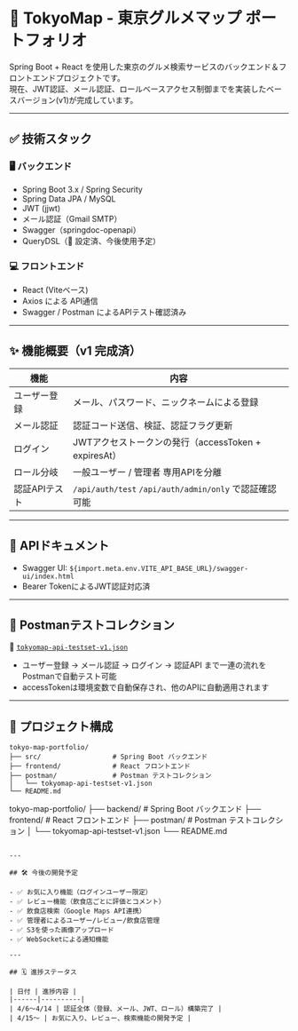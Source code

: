 
# 🍜 TokyoMap - 東京グルメマップ ポートフォリオ

Spring Boot + React を使用した東京のグルメ検索サービスのバックエンド＆フロントエンドプロジェクトです。  
現在、JWT認証、メール認証、ロールベースアクセス制御までを実装したベースバージョン(v1)が完成しています。

---

## ✅ 技術スタック

### 🖥️ バックエンド

- Spring Boot 3.x / Spring Security
- Spring Data JPA / MySQL
- JWT (jjwt)
- メール認証（Gmail SMTP）
- Swagger（springdoc-openapi）
- QueryDSL（🔧 設定済、今後使用予定）

### 💻 フロントエンド

- React (Viteベース)
- Axios による API通信
- Swagger / Postman によるAPIテスト確認済み

---

## ✨ 機能概要（v1 完成済）

| 機能 | 内容 |
|------|------|
| ユーザー登録 | メール、パスワード、ニックネームによる登録 |
| メール認証 | 認証コード送信、検証、認証フラグ更新 |
| ログイン | JWTアクセストークンの発行（accessToken + expiresAt） |
| ロール分岐 | 一般ユーザー / 管理者 専用APIを分離 |
| 認証APIテスト | `/api/auth/test` `/api/auth/admin/only` で認証確認可能 |

---

## 📄 APIドキュメント

- Swagger UI: `${import.meta.env.VITE_API_BASE_URL}/swagger-ui/index.html`
- Bearer TokenによるJWT認証対応済

---

## 🧪 Postmanテストコレクション

🔗 [`tokyomap-api-testset-v1.json`](./postman/tokyomap-api-testset-v1.json)

- ユーザー登録 → メール認証 → ログイン → 認証API まで一連の流れをPostmanで自動テスト可能
- accessTokenは環境変数で自動保存され、他のAPIに自動適用されます

---

## 📁 プロジェクト構成

```
tokyo-map-portfolio/
├── src/                  # Spring Boot バックエンド
├── frontend/             # React フロントエンド
├── postman/              # Postman テストコレクション
│   └── tokyomap-api-testset-v1.json
└── README.md
```

tokyo-map-portfolio/
├── backend/              # Spring Boot バックエンド
├── frontend/             # React フロントエンド
├── postman/              # Postman テストコレクション
│   └── tokyomap-api-testset-v1.json
└── README.md
```

---

## 🛠️ 今後の開発予定

- ✅ お気に入り機能（ログインユーザー限定）
- ✅ レビュー機能（飲食店ごとに評価とコメント）
- ✅ 飲食店検索（Google Maps API連携）
- ✅ 管理者によるユーザー/レビュー/飲食店管理
- ✅ S3を使った画像アップロード
- ✅ WebSocketによる通知機能

---

## 🗓️ 進捗ステータス

| 日付 | 進捗内容 |
|------|----------|
| 4/6〜4/14 | 認証全体（登録、メール、JWT、ロール）構築完了 |
| 4/15〜 | お気に入り、レビュー、検索機能の開発予定 |
